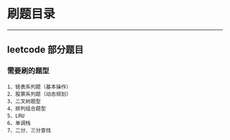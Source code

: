 # 刷题目录

------

## leetcode 部分题目

### 需要刷的题型

    1、链表系列题（基本操作）
    2、股票系列题（动态规划）
    3、二叉树题型
    4、排列组合题型
    5、LRU
    6、单调栈
    7、二分、三分查找
    

    
